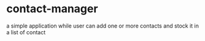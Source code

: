 # contact-manager
a simple application while user can add one or more contacts and stock it in a list of contact
